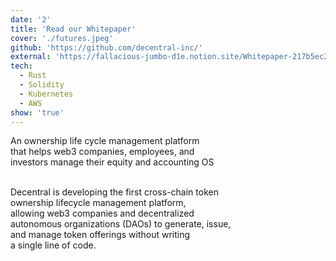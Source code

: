 ```yaml
---
date: '2'
title: 'Read our Whitepaper'
cover: './futures.jpeg'
github: 'https://github.com/decentral-inc/'
external: 'https://fallacious-jumbo-d1e.notion.site/Whitepaper-217b5ec26d704d42a829f216503fc602'
tech:
  - Rust
  - Solidity
  - Kubernetes
  - AWS
show: 'true'
---
```


An ownership life cycle management platform <br/>
that helps web3 companies, employees, and <br/>
investors manage their equity and accounting OS <br/>

<br/>
Decentral is developing the first cross-chain token <br/>
ownership lifecycle management platform, <br/>
allowing web3 companies and decentralized  <br/>
autonomous organizations (DAOs) to generate, issue, <br/>
and manage token offerings without writing <br/>
a single line of code. <br/><br/>
